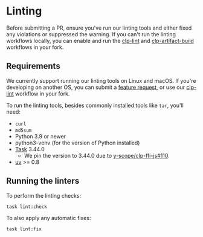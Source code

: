 # Linting

Before submitting a PR, ensure you've run our linting tools and either fixed any violations or
suppressed the warning. If you can't run the linting workflows locally, you can enable and run the
[clp-lint] and [clp-artifact-build] workflows in your fork.

## Requirements

We currently support running our linting tools on Linux and macOS. If you're developing on another
OS, you can submit a [feature request][feature-req], or use our [clp-lint] workflow in your fork.

To run the linting tools, besides commonly installed tools like `tar`, you'll need:

* `curl`
* `md5sum`
* Python 3.9 or newer
* python3-venv (for the version of Python installed)
* [Task] 3.44.0
  * We pin the version to 3.44.0 due to [y-scope/clp-ffi-js#110].
* [uv] >= 0.8

## Running the linters

To perform the linting checks:

```shell
task lint:check
```

To also apply any automatic fixes:

```shell
task lint:fix
```

[clp-artifact-build]: https://github.com/y-scope/clp/blob/main/.github/workflows/clp-artifact-build.yaml
[clp-lint]: https://github.com/y-scope/clp/blob/main/.github/workflows/clp-lint.yaml
[clp-issue-872]: https://github.com/y-scope/clp/issues/872
[feature-req]: https://github.com/y-scope/clp/issues/new?assignees=&labels=enhancement&projects=&template=feature-request.yml
[Task]: https://taskfile.dev/
[uv]: https://docs.astral.sh/uv/
[y-scope/clp-ffi-js#110]: https://github.com/y-scope/clp-ffi-js/issues/110
[yscope-dev-utils]: https://github.com/y-scope/yscope-dev-utils
